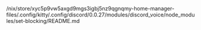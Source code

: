 /nix/store/xyc5p9vw5axgd9mgs3igbj5nz9qgnqmy-home-manager-files/.config/kitty/.config/discord/0.0.27/modules/discord_voice/node_modules/set-blocking/README.md